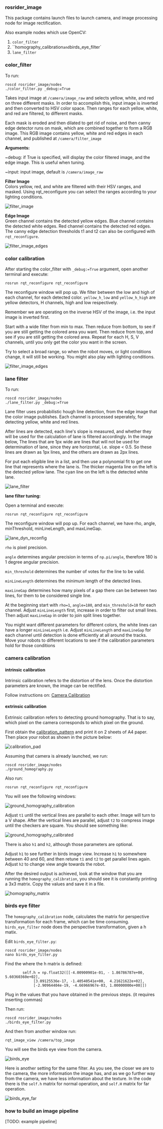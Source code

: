 ### rosrider_image 

This package contains launch files to launch camera, and image processing node for image rectification.

Also example nodes which use OpenCV:

1. `color_filter`
2. ``homography_calibration` and `birds_eye_filter`
3. `lane_filter`

### color_filter

To run:  

	roscd rosrider_image/nodes
	./color_filter.py _debug:=True

Takes input image at `/camera/image_raw` and selects yellow, white, and red on three different masks. In order to accomplish this, input
image is inverted and then converted to HSV color space. Then ranges for each yellow, white, and red are filtered, to different masks.

Each mask is eroded and then dilated to get rid of noise, and then canny edge detector runs on mask, which are combined together to form a RGB image.
This RGB image contains yellow, white and red edges in each channel, and published at `/camera/filter_image`

**Arguments:**

~debug: if  True is specified, will display the color filtered image, and the edge image. This is useful when tuning.

~input: input image, default is `/camera/image_raw`

**Filter Image**  
Colors yellow, red, and white are filtered with their HSV ranges, and masked. Using rqt_reconfigure you can select the ranges according to your lighting conditions.

![filter_image](https://raw.githubusercontent.com/ROSRider/rosrider_doc/main/img/filter_image.png)

**Edge Image**  
Green channel contains the detected yellow edges. Blue channel contains the detected white edges. Red channel contains the detected red edges. The canny edge detection thresholds t1 and t2 can also be configured with `rqt_reconfigure`.

![filter_image_edges](https://raw.githubusercontent.com/ROSRider/rosrider_doc/main/img/filter_image_edges.png)


### color calibration

After starting the color\_filter with `_debug:=True` argument, open another terminal and execute:

	rosrun rqt_reconfigure rqt_reconfigure


The reconfigure window will pop up. We filter between the low and high of each channel, for each detected color. `yellow_h_low` and `yellow_h_high` are yellow detectors, H channels, high and low respectively.

Remember we are operating on the inverse HSV of the image, i.e. the input image is inverted first.

Start with a wide filter from min to max. Then reduce from bottom, to see if you are still getting the colored area you want. Then reduce from top, and see if you are still getting the colored area. Repeat for each H, S, V channels, until you only get the color you want in the screen.

Try to select a broad range, so when the robot moves, or light conditions change, it will still be working. You might also play with lighting conditions.

![filter_image_edges](https://raw.githubusercontent.com/ROSRider/rosrider_doc/main/img/image_dyn_reconfig.png)


### lane filter

To run:  

	roscd rosrider_image/nodes
	./lane_filter.py _debug:=True

Lane filter uses probabilistic hough line detection, from the edge image that the color image publishes. Each channel is processed seperately, for detecting yellow, white and red lines.

After lines are detected, each line's slope is measured, and whether they will be used for the calculation of lane is filtered accordingly. In the image below, The lines that are 1px wide are lines that will not be used for determination of lane, since they are horizontal, i.e. slope < 0.5. So these lines are drawn as 1px lines, and the others are drawn as 2px lines.

For put each eligible line in a list, and then use a polynomial fit to get one line that represents where the lane is. The thicker magenta line on the left is the detected yellow lane. The cyan line on the left is the detected white lane.

![lane_filter](https://raw.githubusercontent.com/ROSRider/rosrider_doc/main/img/lane_filter.png)

**lane filter tuning:**

Open a terminal and execute:

	rosrun rqt_reconfigure rqt_reconfigure


The reconfigure window will pop up. For each channel, we have rho, angle, minThreshold, minLineLength, and maxLineGap.

![lane_dyn_reconfig](https://raw.githubusercontent.com/ROSRider/rosrider_doc/main/img/lane_dyn_reconfig.png)

`rho` is pixel precision.

`angle` determines angular precision in terms of `np.pi/angle`, therefore 180 is 1 degree angular precision.

`min_threshold` determines the number of votes for the line to be valid.

`minLineLength` determines the minimum length of the detected lines.

`maxLineGap` determines how many pixels of a gap there can be between two lines, for them to be considered single line.

At the beginning start with `rho=1`, `angle=180`, and `min_threshold=10` for each channel.
Adjust `minLineLength` first, increase in order to filter out small lines. Then adjust `maxLineGap` in order to join split lines together.

You might want different parameters for different colors, the white lines can have a longer `minLineLength` i.e.  Adjust `minLineLength` and `maxLineGap` for each channel until detection is done efficiently at all around the tracks. Move your robots to different locations to see if the calibration parameters hold for those conditions

### camera calibration

#### intrinsic calibration  

Intrinsic calibration refers to the distortion of the lens. Once the distortion parameters are known, the image can be rectified.

Follow instructions on: [Camera Calibration](http://wiki.ros.org/camera_calibration)

#### extrinsic calibration

Extrinsic calibration refers to detecting ground homography. That is to say, which pixel on the camera corresponds to which pixel on the ground.

First obtain the [calibration_pattern](https://raw.githubusercontent.com/duckietown/Software/master18/catkin_ws/src/00-infrastructure/duckietown/config/baseline/calibration/camera_intrinsic/calibration_pattern.pdf) and print it on 2 sheets of A4 paper. Then place your robot as shown in the picture below:

![calibration_pad](https://raw.githubusercontent.com/ROSRider/rosrider_doc/main/img/calibration_pad.png)

Assuming that camera is already launched, we run:

	roscd rosrider_image/nodes
	./ground_homography.py

Also run:

	rosrun rqt_reconfigure rqt_reconfigure

You will see the following windows:

![ground_homography_calibration](https://raw.githubusercontent.com/ROSRider/rosrider_doc/main/img/ground_homography_calibration.png)  

Adjust `t1` until the vertical lines are parallel to each other. Image will turn to a V shape. After the vertical lines are parallel, adjust `t2` to compress image until the checkers are square. You should see something like:

![ground_homography_calibrated](https://raw.githubusercontent.com/ROSRider/rosrider_doc/main/img/ground_homography_calibrated.png)

There is also `h1` and `h2`, although those parameters are optional.

Adjust `h1` to see further in birds image view. Increase `h1` to somewhere between 40 and 60, and then retune `t1` and `t2` to get parallel lines again. Adjust `h2` to change view angle towards the robot.

After the desired output is achieved, look at the window that you are running the `homography_calibration`, you should see it is constantly printing a 3x3 matrix. Copy the values and save it in a file.

![homography_matrix](https://raw.githubusercontent.com/ROSRider/rosrider_doc/main/img/homography_matrix.png)

### birds eye filter

The `homography_calibration` node, calculates the matrix for perspective transformation for each frame, which can be time consuming. `birds_eye_filter` node does the perspective transformation, given a h matix.

Edit `birds_eye_filter.py`:

	roscd rosrider_image/nodes
	nano birds_eye_filter.py


Find the where the h matrix is defined:

	        self.h = np.float32([[-4.00900901e-01, - 1.86786787e+00,  5.60360360e+02],
                 [3.09125536e-17, -1.40540541e+00,  4.21621622e+02],
                 [-2.90964404e-19, -4.66966967e-03, 1.00000000e+00]])

Plug in the values that you have obtained in the previous steps. (it requires inserting commas)

Then run:

	roscd rosrider_image/nodes
	./birds_eye_filter.py

And then from another window run:

	rqt_image_view /camera/top_image

You will see the birds eye view from the camera. 

![birds_eye](https://raw.githubusercontent.com/ROSRider/rosrider_doc/main/img/birds_eye.png)

Here is another setting for the same filter. As you see, the closer we are to the camera, the more information the image has, and as we go further way from the camera, we have less information about the texture. In the code there is the `self.h` matrix for normal operation, and `self.H` matrix for far operation.

![birds_eye_far](https://raw.githubusercontent.com/ROSRider/rosrider_doc/main/img/birds_eye_far.png)

### how to build an image pipeline

[TODO: example pipeline]


